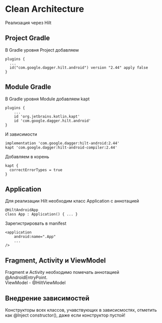 # Clean Architecture
Реализация через Hilt
## Project Gradle
В Gradle уровня Project добавляем
```
plugins {
  ...
  id("com.google.dagger.hilt.android") version "2.44" apply false
}
```
## Module Gradle
В Gradle уровня Module добавляем kapt
```
plugins {
    ...
    id 'org.jetbrains.kotlin.kapt'
    id 'com.google.dagger.hilt.android'
}
```
И зависимости
```
implementation 'com.google.dagger:hilt-android:2.44'
kapt 'com.google.dagger:hilt-android-compiler:2.44'
```
Добавляем в корень
```
kapt {
  correctErrorTypes = true
}
```
## Application
Для реализации Hilt необходим класс Application с аннотацией
```
@HiltAndroidApp
class App : Application() { ... }
```
Зарегистрировать в manifest
```
<application
    android:name=".App"
    ...
/>
```
## Fragment, Activity и ViewModel
Fragment и Activity необходимо помечать аннотацией @AndroidEntryPoint.  
ViewModel - @HiltViewModel

## Внедрение зависимостей
Конструкторы всех классов, учавствующих в зависисмостях, отметить как @Inject constructor(), даже если конструктор пустой!
